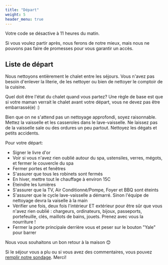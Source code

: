 ```yaml
---
title: "Départ"
weight: 5
header_menu: true
---
```


Votre code se désactive à 11 heures du matin.

Si vous voulez partir après, nous ferons de notre mieux, mais nous ne pouvons pas faire de promesses pour vous garantir un accès.

## Liste de départ

Nous nettoyons entièrement le chalet entre les séjours. Vous n'avez pas besoin d'enlever la literie, de les nettoyer ou bien de nettoyer le comptoir de la cuisine.

Quel doit être l'état du chalet quand vous partez? Une règle de base est que si votre maman verrait le chalet avant votre départ, vous ne devez pas être embarrassé(e) :)

Bien que on ne s'attend pas un nettoyage approfondi, soyez raisonnable. Mettez la vaisselle et les casseroles dans le lave-vaisselle. Ne laissez pas de la vaisselle sale ou des ordures un peu partout. Nettoyez les dégats et petits accidents.

Pour votre départ:

* Signer le livre d'or
* Voir si vous n'avez rien oublié autour du spa, ustensiles, verres, mégots, et fermer le couvercle du spa
* Fermer portes et fenêtres
* S'assurer que tous les robinets sont fermés
* En hiver, mettre tout le chauffage à environ 15C
* Eteindre les lumières
* S'assurer que la TV, Air Conditionné/Pompe, Foyer et BBQ sont éteints
* S'assurer que le cycle lave-vaisselle a démarré. Sinon l'équipe de nettoyage devra la vaiselle à la main
* Vérifier une fois, deux fois l'intérieur ET extérieur pour être sûr que vous n'avez rien oublié : chargeurs, ordinateurs, bijoux, passeports, portefeuille, clés, maillots de bains, jouets. Prenez avec vous la nourriture !
* Fermer la porte principale derrière vous et peser sur le bouton "Yale" pour barrer

Nous vous souhaitons un bon retour à la maison 😊

Si le séjour vous a plu ou si vous avez des commentaires, vous pouvez [remplir notre sondage](https://www.surveymonkey.com/r/DFCJMRF). Merci! 